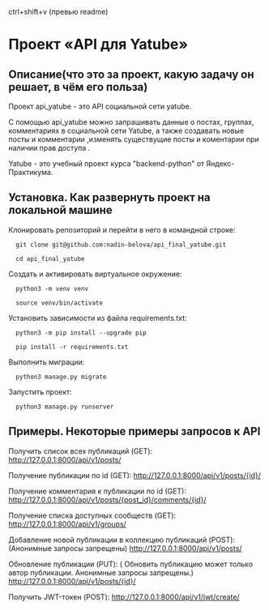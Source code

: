 ctrl+shift+v (превью readme)
#  Проект «API для Yatube»
## Описание(что это за проект, какую задачу он решает, в чём его польза)
Проект api_yatube - это API социальной сети yatube.

С помощью api_yatube можно запрашивать данные о постах, группах, комментариях в социальной сети Yatube,
а также создавать новые посты и комментарии ,изменять существущие посты и коментарии при наличии прав доступа .

Yatube - это учебный проект курса "backend-python" от Яндекс-Практикума.
    
    
 ## Установка. Как развернуть проект на локальной машине
Клонировать репозиторий и перейти в него в командной строке:

      git clone git@github.com:nadin-belova/api_final_yatube.git

      cd api_final_yatube

Cоздать и активировать виртуальное окружение:

      python3 -m venv venv

      source venv/bin/activate

Установить зависимости из файла requirements.txt:

      python3 -m pip install --upgrade pip

      pip install -r requirements.txt

Выполнить миграции:

      python3 manage.py migrate

Запустить проект:

      python3 manage.py runserver

    
    
 ##  Примеры. Некоторые примеры запросов к API
 
Получить список всех публикаций (GET):
http://127.0.0.1:8000/api/v1/posts/


Получение публикации по id (GET):
http://127.0.0.1:8000/api/v1/posts/{id}/


Получение комментария к публикации по id (GET):
http://127.0.0.1:8000/api/v1/posts/{post_id}/comments/{id}/


Получение списка доступных сообществ (GET):
http://127.0.0.1:8000/api/v1/groups/


Добавление новой публикации в коллекцию публикаций (POST):
(Анонимные запросы запрещены)
http://127.0.0.1:8000/api/v1/posts/


Обновление публикации (PUT):
( Обновить публикацию может только автор публикации.
 Анонимные запросы запрещены.)
http://127.0.0.1:8000/api/v1/posts/{id}/


Получить JWT-токен (POST):
http://127.0.0.1:8000/api/v1/jwt/create/



